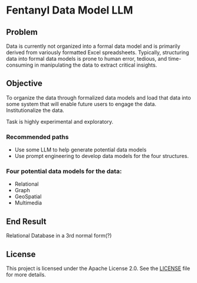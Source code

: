# Fentanyl Data Model LLM

## Problem
Data is currently not organized into a formal data model and is primarily derived from variously formatted Excel spreadsheets. Typically, structuring data into formal data models is prone to human error, tedious, and time-consuming in manipulating the data to extract critical insights.

## Objective
To organize the data through formalized data models and load that data into some system that will enable future users to engage the data. Institutionalize the data.

Task is highly experimental and exploratory.

### Recommended paths
- Use some LLM to help generate potential data models
- Use prompt engineering to develop data models for the four structures.

### Four potential data models for the data:
- Relational
- Graph
- GeoSpatial
- Multimedia

## End Result
Relational Database in a 3rd normal form(?)

## License

This project is licensed under the Apache License 2.0. See the [LICENSE](./LICENSE) file for more details.